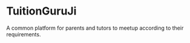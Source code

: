 # TuitionGuruJi
A common platform for parents and tutors to meetup according to their requirements.
